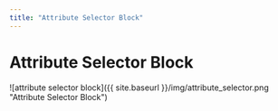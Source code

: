 ```yaml
---
title: "Attribute Selector Block"
---
```

# Attribute Selector Block
![attribute selector block]({{ site.baseurl }}/img/attribute_selector.png "Attribute Selector Block")